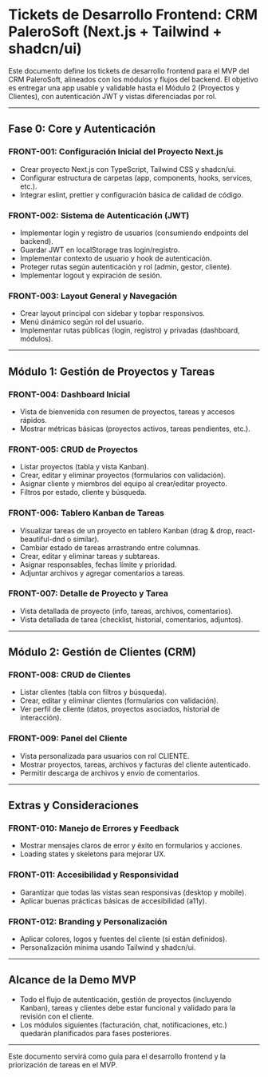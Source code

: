 # Tickets de Desarrollo Frontend: CRM PaleroSoft (Next.js + Tailwind + shadcn/ui)

Este documento define los tickets de desarrollo frontend para el MVP del CRM PaleroSoft, alineados con los módulos y flujos del backend. El objetivo es entregar una app usable y validable hasta el Módulo 2 (Proyectos y Clientes), con autenticación JWT y vistas diferenciadas por rol.

---

## Fase 0: Core y Autenticación

### FRONT-001: Configuración Inicial del Proyecto Next.js
- Crear proyecto Next.js con TypeScript, Tailwind CSS y shadcn/ui.
- Configurar estructura de carpetas (app, components, hooks, services, etc.).
- Integrar eslint, prettier y configuración básica de calidad de código.

### FRONT-002: Sistema de Autenticación (JWT)
- Implementar login y registro de usuarios (consumiendo endpoints del backend).
- Guardar JWT en localStorage tras login/registro.
- Implementar contexto de usuario y hook de autenticación.
- Proteger rutas según autenticación y rol (admin, gestor, cliente).
- Implementar logout y expiración de sesión.

### FRONT-003: Layout General y Navegación
- Crear layout principal con sidebar y topbar responsivos.
- Menú dinámico según rol del usuario.
- Implementar rutas públicas (login, registro) y privadas (dashboard, módulos).

---

## Módulo 1: Gestión de Proyectos y Tareas

### FRONT-004: Dashboard Inicial
- Vista de bienvenida con resumen de proyectos, tareas y accesos rápidos.
- Mostrar métricas básicas (proyectos activos, tareas pendientes, etc.).

### FRONT-005: CRUD de Proyectos
- Listar proyectos (tabla y vista Kanban).
- Crear, editar y eliminar proyectos (formularios con validación).
- Asignar cliente y miembros del equipo al crear/editar proyecto.
- Filtros por estado, cliente y búsqueda.

### FRONT-006: Tablero Kanban de Tareas
- Visualizar tareas de un proyecto en tablero Kanban (drag & drop, react-beautiful-dnd o similar).
- Cambiar estado de tareas arrastrando entre columnas.
- Crear, editar y eliminar tareas y subtareas.
- Asignar responsables, fechas límite y prioridad.
- Adjuntar archivos y agregar comentarios a tareas.

### FRONT-007: Detalle de Proyecto y Tarea
- Vista detallada de proyecto (info, tareas, archivos, comentarios).
- Vista detallada de tarea (checklist, historial, comentarios, adjuntos).

---

## Módulo 2: Gestión de Clientes (CRM)

### FRONT-008: CRUD de Clientes
- Listar clientes (tabla con filtros y búsqueda).
- Crear, editar y eliminar clientes (formularios con validación).
- Ver perfil de cliente (datos, proyectos asociados, historial de interacción).

### FRONT-009: Panel del Cliente
- Vista personalizada para usuarios con rol CLIENTE.
- Mostrar proyectos, tareas, archivos y facturas del cliente autenticado.
- Permitir descarga de archivos y envío de comentarios.

---

## Extras y Consideraciones

### FRONT-010: Manejo de Errores y Feedback
- Mostrar mensajes claros de error y éxito en formularios y acciones.
- Loading states y skeletons para mejorar UX.

### FRONT-011: Accesibilidad y Responsividad
- Garantizar que todas las vistas sean responsivas (desktop y mobile).
- Aplicar buenas prácticas básicas de accesibilidad (a11y).

### FRONT-012: Branding y Personalización
- Aplicar colores, logos y fuentes del cliente (si están definidos).
- Personalización mínima usando Tailwind y shadcn/ui.

---

## Alcance de la Demo MVP
- Todo el flujo de autenticación, gestión de proyectos (incluyendo Kanban), tareas y clientes debe estar funcional y validado para la revisión con el cliente.
- Los módulos siguientes (facturación, chat, notificaciones, etc.) quedarán planificados para fases posteriores.

---

Este documento servirá como guía para el desarrollo frontend y la priorización de tareas en el MVP.

